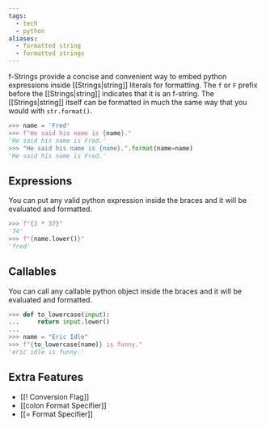 ```yaml
---
tags:
  - tech
  - python
aliases:
  - formatted string
  - formatted strings
---
```

f-Strings provide a concise and convenient way to embed python expressions inside [[Strings|string]] literals for formatting.
The `f` or `F` prefix before the [[Strings|string]] indicates that it is an f-string.
The [[Strings|string]] itself can be formatted in much the same way that you would with `str.format()`.

```python
>>> name = 'Fred'
>>> f"He said his name is {name}."
'He said his name is Fred.'
>>> "He said his name is {name}.".format(name=name)
'He said his name is Fred.'
```

## Expressions

You can put any valid python expression inside the braces and it will be evaluated and formatted.

```python
>>> f"{2 * 37}"
'74'
>>> f"{name.lower()}"
'fred'
```

## Callables

You can call any callable python object inside the braces and it will be evaluated and formatted.

```python
>>> def to_lowercase(input):
...     return input.lower()
...
>>> name = "Eric Idle"
>>> f"{to_lowercase(name)} is funny."
'eric idle is funny.'
```

## Extra Features

- [[! Conversion Flag]]
- [[colon Format Specifier]]
- [[= Format Specifier]]